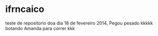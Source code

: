 ifrncaico
=========

teste de repositorio doa dia 18 de fevereiro 2014, Pegou pesado kkkkk botando Amanda para correr kkk 
